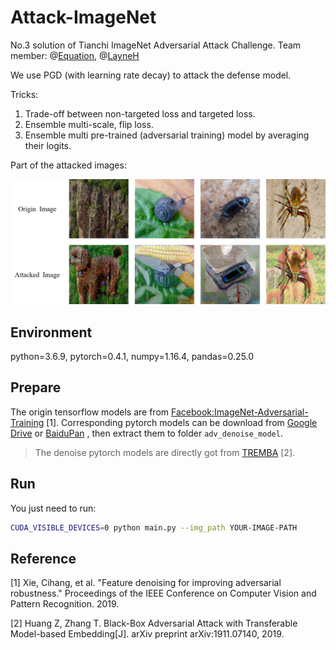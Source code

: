 # Attack-ImageNet

No.3 solution of Tianchi ImageNet Adversarial Attack Challenge. Team member: @[Equation](https://github.com/Equationliu), @[LayneH](https://github.com/LayneH)

We use PGD (with learning rate decay) to attack the defense model. 

Tricks:

1. Trade-off between non-targeted loss and targeted loss.
2. Ensemble multi-scale, flip loss.
3. Ensemble multi pre-trained (adversarial training) model by averaging their logits.

Part of the attacked images:

![](image.png)

## Environment

python=3.6.9, pytorch=0.4.1, numpy=1.16.4, pandas=0.25.0

## Prepare	

The origin tensorflow models are from [Facebook:ImageNet-Adversarial-Training](https://github.com/facebookresearch/ImageNet-Adversarial-Training/blob/master/INSTRUCTIONS.md) [1]. Corresponding pytorch models can be download from [Google Drive](https://drive.google.com/file/d/1_WdgQD4Z1Y1EHxCKiCZDw_mGhGuayNjv/view?usp=sharing) or [BaiduPan](https://pan.baidu.com/s/1xmlycV7N7HjqDdezsV1aGg) ,  then extract them to folder `adv_denoise_model`.
> The denoise pytorch models are directly got from [TREMBA](https://github.com/TransEmbedBA/TREMBA) [2].

## Run

You just need to run:

```bash
CUDA_VISIBLE_DEVICES=0 python main.py --img_path YOUR-IMAGE-PATH
```
## Reference

[1] Xie, Cihang, et al. "Feature denoising for improving adversarial robustness." Proceedings of the IEEE Conference on Computer Vision and Pattern Recognition. 2019.

[2] Huang Z, Zhang T. Black-Box Adversarial Attack with Transferable Model-based Embedding[J]. arXiv preprint arXiv:1911.07140, 2019.